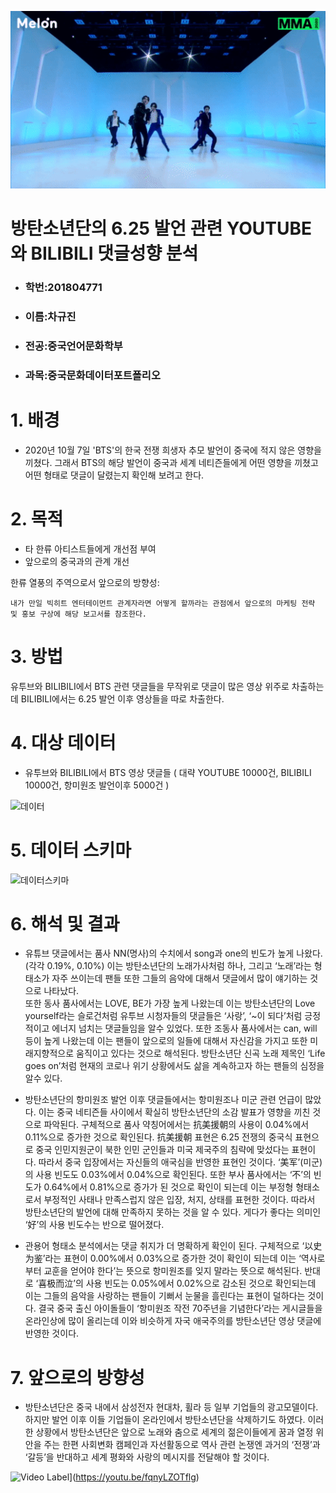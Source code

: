
![](BTS.gif)


# 방탄소년단의 6.25 발언 관련 YOUTUBE와 BILIBILI 댓글성향 분석

* ### 학번:201804771
* ### 이름:차규진
* ### 전공:중국언어문화학부
* ### 과목:중국문화데이터포트폴리오

# 1. 배경

* 2020년 10월 7일 'BTS'의 한국 전쟁 희생자 추모 발언이 중국에 적지 않은 영향을 끼쳤다. 그래서 BTS의 해당 발언이 중국과 세계 네티즌들에게 어떤 영향을 끼쳤고 어떤 형태로 댓글이 달렸는지 확인해 보려고 한다.


# 2. 목적

* 타 한류 아티스트들에게 개선점 부여
* 앞으로의 중국과의 관계 개선

한류 열풍의 주역으로서 앞으로의 방향성:

    내가 만일 빅히트 엔터테이먼트 관계자라면 어떻게 할까라는 관점에서 앞으로의 마케팅 전략 및 홍보 구상에 해당 보고서를 참조한다.
    
# 3. 방법

유투브와 BILIBILI에서 BTS 관련 댓글들을 무작위로 댓글이 많은 영상 위주로 차출하는데 BILIBILI에서는 6.25 발언 이후 영상들을 따로 차출한다. 

# 4. 대상 데이터
* 유투브와 BILIBILI에서 BTS 영상 댓글들 ( 대략 YOUTUBE 10000건, BILIBILI 10000건, 항미원조 발언이후 5000건 )

![데이터](https://user-images.githubusercontent.com/74246381/102688283-29fdcc80-4239-11eb-93a7-8268761019f1.png)



# 5. 데이터 스키마

![데이터스키마](https://user-images.githubusercontent.com/74246381/102688463-2b7bc480-423a-11eb-8b72-3f2254952058.PNG)

# 6. 해석 및 결과 

* 유튜브 댓글에서는 품사 NN(명사)의 수치에서 song과 one의 빈도가 높게 나왔다. (각각 0.19%, 0.10%) 이는 방탄소년단의 노래가사처럼 하나, 그리고 ‘노래’라는 형태소가 자주 쓰이는데 팬들 또한 그들의 음악에 대해서 댓글에서 많이 얘기하는 것으로 나타났다.  
 또한 동사 품사에서는 LOVE, BE가 가장 높게 나왔는데 이는 방탄소년단의 Love yourself라는 슬로건처럼 유투브 시청자들의 댓글들은 ‘사랑’, ‘~이 되다’처럼 긍정적이고 에너지 넘치는 댓글들임을 알수 있었다. 
 또한 조동사 품사에서는 can, will 등이 높게 나왔는데 이는 팬들이 앞으로의 일들에 대해서 자신감을 가지고 또한 미래지향적으로 움직이고 있다는 것으로 해석된다. 방탄소년단 신곡 노래 제목인 ‘Life goes on’처럼 현재의 코로나 위기 상황에서도 삶을 계속하고자 하는 팬들의 심정을 알수 있다.
 
* 방탄소년단의 항미원조 발언 이후 댓글들에서는 항미원조나 미군 관련 언급이 많았다. 이는 중국 네티즌들 사이에서 확실히 방탄소년단의 소감 발표가 영향을 끼친 것으로 파악된다. 구체적으로 품사 약칭어에서는 抗美援朝의 사용이 0.04%에서 0.11%으로 증가한 것으로 확인된다. 抗美援朝 표현은 6.25 전쟁의 중국식 표현으로 중국 인민지원군이 북한 인민 군인들과 미국 제국주의 침략에 맞섰다는 표현이다. 따라서 중국 입장에서는 자신들의 애국심을 반영한 표현인 것이다. ‘美军’(미군)의 사용 빈도도 0.03%에서 0.04%으로 확인된다.
 또한 부사 품사에서는 ‘不’의 빈도가 0.64%에서 0.81%으로 증가가 된 것으로 확인이 되는데 이는 부정형 형태소로서 부정적인 사태나 만족스럽지 않은 입장, 처지, 상태를 표현한 것이다. 따라서 방탄소년단의 발언에 대해 만족하지 못하는 것을 알 수 있다. 게다가 좋다는 의미인 ‘好’의 사용 빈도수는 반으로 떨어졌다.   


 

* 관용어 형태소 분석에서는 댓글 취지가 더 명확하게 확인이 된다. 구체적으로 ‘以史为鉴’라는 표현이 0.00%에서 0.03%으로 증가한 것이 확인이 되는데 이는 ‘역사로부터 교훈을 얻어야 한다’는 뜻으로 항미원조를 잊지 말라는 뜻으로 해석된다. 반대로 ‘喜极而泣’의 사용 빈도는 0.05%에서 0.02%으로 감소된 것으로 확인되는데 이는 그들의 음악을 사랑하는 팬들이 기뻐서 눈물을 흘린다는 표현이 덜하다는 것이다. 결국 중국 출신 아이돌들이 ‘항미원조 작전 70주년을 기념한다’라는 게시글들을 온라인상에 많이 올리는데 이와 비슷하게 자국 애국주의를 방탄소년단 영상 댓글에 반영한 것이다. 

# 7. 앞으로의 방향성 

 * 방탄소년단은 중국 내에서 삼성전자 현대차, 휠라 등 일부 기업들의 광고모델이다. 하지만 발언 이후 이들 기업들이 온라인에서 방탄소년단을 삭제하기도 하였다. 이러한 상황에서 방탄소년단은 앞으로 노래와 춤으로 세계의 젊은이들에게 꿈과 열정 위안을 주는 한편 사회변화 캠페인과 자선활동으로 역사 관련 논쟁엔 과거의 ‘전쟁’과 ‘갈등’을 반대하고 세계 평화와 사랑의 메시지를 전달해야 할 것이다.
 
![Video Label](https://user-images.githubusercontent.com/74246381/102785303-1d1bdd00-43e1-11eb-8afa-5f7be27a37a9.jpg)](https://youtu.be/fqnyLZOTflg) 
